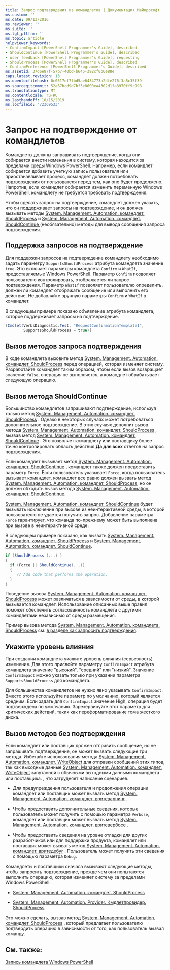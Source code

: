 ```yaml
---
title: Запрос подтверждения из командлетов | Документация Майкрософт
ms.custom: ''
ms.date: 09/13/2016
ms.reviewer: ''
ms.suite: ''
ms.tgt_pltfrm: ''
ms.topic: article
helpviewer_keywords:
- ConfirmImpact [PowerShell Programmer's Guide], described
- ShouldContinue [PowerShell Programmer's Guide], described
- user feedback [PowerShell Programmer's Guide], requesting
- ShouldProcess [PowerShell Programmer's Guide], described
- ConfirmPreference [PowerShell Programmer's Guide], described
ms.assetid: 37d6e87f-57b7-40bd-b645-392cf0b6e88e
caps.latest.revision: 13
ms.openlocfilehash: 0c0517ef7fbd5ae6434773a2dfe276f3a8c35f39
ms.sourcegitcommit: 52a67bcd9d7bf3e8600ea4302d1fa8970ff9c998
ms.translationtype: MT
ms.contentlocale: ru-RU
ms.lasthandoff: 10/15/2019
ms.locfileid: "72369533"
---
```

# <a name="requesting-confirmation-from-cmdlets"></a>Запрос на подтверждение от командлетов

Командлеты должны запрашивать подтверждение, когда они собирается внести изменения в систему, которая находится за пределами среды Windows PowerShell. Например, если командлет собирается добавить учетную запись пользователя или приостанавливает процесс, командлет должен потребовать подтверждения от пользователя перед тем, как оно будет продолжено. Напротив, если командлет собирается изменить переменную Windows PowerShell, командлету не требуется требовать подтверждения.

Чтобы сделать запрос на подтверждение, командлет должен указать, что он поддерживает запросы на подтверждение, и он должен вызывать методы [System. Management. Automation. командлет. ShouldProcess](/dotnet/api/System.Management.Automation.Cmdlet.ShouldProcess) и [System. Management. Automation. командлет. ShouldContinue ](/dotnet/api/System.Management.Automation.Cmdlet.ShouldContinue)(необязательно) методы для вывода сообщения запроса подтверждения.

## <a name="supporting-confirmation-requests"></a>Поддержка запросов на подтверждение

Для поддержки запросов на подтверждение командлету необходимо задать параметру `SupportsShouldProcess` атрибута командлета значение `true`. Это включает параметры командлета `Confirm` и `WhatIf`, предоставляемые Windows PowerShell. Параметр `Confirm` позволяет пользователю контролировать, отображается ли запрос подтверждения. Параметр `WhatIf` позволяет пользователю определить, должен ли командлет отображать сообщение или выполнить его действие. Не добавляйте вручную параметры `Confirm` и `WhatIf` в командлет.

В следующем примере показано объявление атрибута командлета, которое поддерживает запросы на подтверждение.

```csharp
[Cmdlet(VerbsDiagnostic.Test, "RequestConfirmationTemplate1",
        SupportsShouldProcess = true)]
```

## <a name="calling-the-confirmation-request-methods"></a>Вызов методов запроса подтверждения

В коде командлета вызовите метод [System. Management. Automation. командлет. ShouldProcess](/dotnet/api/System.Management.Automation.Cmdlet.ShouldProcess) перед операцией, которая изменяет систему. Разработайте командлет таким образом, чтобы если вызов возвращает значение `false`, операция не выполняется, а командлет обрабатывает следующую операцию.

## <a name="calling-the-shouldcontinue-method"></a>Вызов метода ShouldContinue

Большинство командлетов запрашивают подтверждение, используя только метод [System. Management. Automation. командлет. ShouldProcess](/dotnet/api/System.Management.Automation.Cmdlet.ShouldProcess) . Однако в некоторых случаях может потребоваться дополнительное подтверждение. В этих случаях дополнит вызов метода [System. Management. Automation. командлет. ShouldProcess](/dotnet/api/System.Management.Automation.Cmdlet.ShouldProcess) , вызвав метод [System. Management. Automation. командлет. ShouldContinue](/dotnet/api/System.Management.Automation.Cmdlet.ShouldContinue) . Это позволяет командлету или поставщику более точно контролировать область действия **Да для всех** ответов на запрос подтверждения.

Если командлет вызывает метод [System. Management. Automation. командлет. ShouldContinue](/dotnet/api/System.Management.Automation.Cmdlet.ShouldContinue) , командлет также должен предоставить параметр `Force`. Если пользователь указывает `Force`, когда пользователь вызывает командлет, командлет все равно должен вызвать метод [System. Management. Automation. командлет. ShouldProcess](/dotnet/api/System.Management.Automation.Cmdlet.ShouldProcess), но он должен обходить вызов метода [System. Management. Automation. командлет. ShouldContinue](/dotnet/api/System.Management.Automation.Cmdlet.ShouldContinue).

[System. Management. Automation. командлет. ShouldContinue](/dotnet/api/System.Management.Automation.Cmdlet.ShouldContinue) будет вызывать исключение при вызове из неинтерактивной среды, в которой пользователю не удается получить запрос. Добавление параметра `Force` гарантирует, что команда по-прежнему может быть выполнена при вызове в неинтерактивной среде.

В следующем примере показано, как вызвать [System. Management. Automation. командлет. ShouldProcess](/dotnet/api/System.Management.Automation.Cmdlet.ShouldProcess) и [System. Management. Automation. командлет. ShouldContinue](/dotnet/api/System.Management.Automation.Cmdlet.ShouldContinue).

```csharp
if (ShouldProcess (...) )
{
  if (Force || ShouldContinue(...))
  {
     // Add code that performs the operation.
  }
}
```

Поведение вызова [System. Management. Automation. командлет. ShouldProcess](/dotnet/api/System.Management.Automation.Cmdlet.ShouldProcess) может различаться в зависимости от среды, в которой вызывается командлет. Использование описанных выше правил поможет обеспечить согласованность командлета с другими командлетами независимо от среды размещения.

Пример вызова метода [System. Management. Automation. командлета. ShouldProcess](/dotnet/api/System.Management.Automation.Cmdlet.ShouldProcess) см. [в разделе как запросить подтверждения](./how-to-request-confirmations.md).

## <a name="specify-the-impact-level"></a>Укажите уровень влияния

При создании командлета укажите уровень влияния (серьезность) изменения. Для этого присвойте параметру `ConfirmImpact` атрибута командлета значение "высокий", "средний" или "низкий". Значение `ConfirmImpact` можно указать только при указании параметра `SupportsShouldProcess` для командлета.

Для большинства командлетов не нужно явно указывать `ConfirmImpact`.  Вместо этого используйте параметр по умолчанию, который является средним. Если задать для `ConfirmImpact` значение High, операция будет подтверждена по умолчанию. Зарезервируйте этот параметр для критических действий, таких как переформатирование тома жесткого диска.

## <a name="calling-non-confirmation-methods"></a>Вызов методов без подтверждения

Если командлет или поставщик должен отправить сообщение, но не запрашивать подтверждение, он может вызвать следующие три метода. Избегайте использования метода [System. Management. Automation. командлет. WriteObject](/dotnet/api/System.Management.Automation.Cmdlet.WriteObject) для отправки сообщений этих типов, так как выходные данные [System. Management. Automation. командлет. WriteObject](/dotnet/api/System.Management.Automation.Cmdlet.WriteObject) запутанной с обычными выходными данными командлета или поставщика. , что затрудняет написание сценариев.

- Для предупреждения пользователя и продолжения операции командлет или поставщик может вызвать метод [System. Management. Automation. командлет. вритеварнинг](/dotnet/api/System.Management.Automation.Cmdlet.WriteWarning) .

- Чтобы предоставить дополнительные сведения, которые пользователь может получить с помощью параметра `Verbose`, командлет или поставщик может вызвать метод [System. Management. Automation. командлет. вритевербосе](/dotnet/api/System.Management.Automation.Cmdlet.WriteVerbose) .

- Чтобы предоставить сведения на уровне отладки для других разработчиков или для поддержки продукта, командлет или поставщик может вызвать метод [System. Management. Automation. командлет. вритедебуг](/dotnet/api/System.Management.Automation.Cmdlet.WriteDebug) . Пользователь может получить эти сведения с помощью параметра `Debug`.

Командлеты и поставщики сначала вызывают следующие методы, чтобы запросить подтверждение, прежде чем они попытаются выполнить операцию, которая изменяет систему за пределами Windows PowerShell:

- [System. Management. Automation. командлет. ShouldProcess](/dotnet/api/System.Management.Automation.Cmdlet.ShouldProcess)

- [System. Management. Automation. Provider. Кмдлетпровидер. ShouldProcess](/dotnet/api/System.Management.Automation.Provider.CmdletProvider.ShouldProcess)

Это можно сделать, вызвав метод [System. Management. Automation. командлет. ShouldProcess](/dotnet/api/System.Management.Automation.Cmdlet.ShouldProcess) , который предлагает пользователю подтвердить операцию в зависимости от того, как пользователь вызвал команду.

## <a name="see-also"></a>См. также:

[Запись командлета Windows PowerShell](./writing-a-windows-powershell-cmdlet.md)
